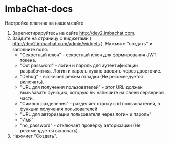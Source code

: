 # ImbaChat-docs

Настройка плагина на нашем сайте

1. Зарегистирируйтесь на сайте http://dev2.imbachat.com.
2. Зайдите на страницу с виджетами ( http://dev2.imbachat.com/admin/widgets ). Нажмите "создать" и заполните поля:
	 - "Секретный ключ" - секретный ключ для формирования JWT токенa.
	 - "Out password" - логин и пароль для аутентификации разрабочтика. Логин и пароль нужно вводить через двоеточие.
	 - "Debug" - включает режим отладки (Не рекомендуется включать).
	 - "URL для получения пользователей" - этот URL должен вызывавать функцию, которую вы напишите на своей серверной части.
	 - "Символ разделения" - разделяет строку с id пользователей, в функции получения пользователей
	 - "URL для авторизации пользователя через логин и пароль"
	 - "Имя"
	 - "no_password" - отключает проверку авторизации (Не рекомендуется включать).
3. Нажмиет "Создать".
